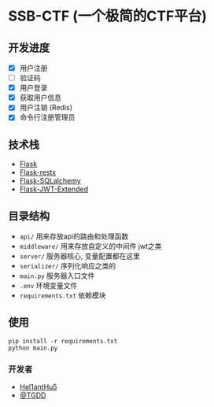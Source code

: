 # SSB-CTF (一个极简的CTF平台)
## 开发进度
- [x] 用户注册
- [ ] 验证码
- [x] 用户登录
- [x] 获取用户信息
- [x] 用户注销 (Redis)
- [x] 命令行注册管理员

## 技术栈
- [Flask](https://github.com/pallets/flask)
- [Flask-restx](https://github.com/python-restx/flask-restx)
- [Flask-SQLalchemy](https://github.com/pallets/flask-sqlalchemy)
- [Flask-JWT-Extended](https://github.com/vimalloc/flask-jwt-extended)

## 目录结构
- `api/` 用来存放api的路由和处理函数
- `middleware/` 用来存放自定义的中间件 jwt之类
- `server/` 服务器核心, 变量配置都在这里
- `serializer/` 序列化响应之类的
- `main.py` 服务器入口文件
- `.env` 环境变量文件
- `requirements.txt` 依赖模块

## 使用
```
pip install -r requirements.txt
python main.py
```

### 开发者
- [Hel1antHu5](https://github.com/L-HeliantHuS)
- [@TGDD](https://github.com/NefertariTim)